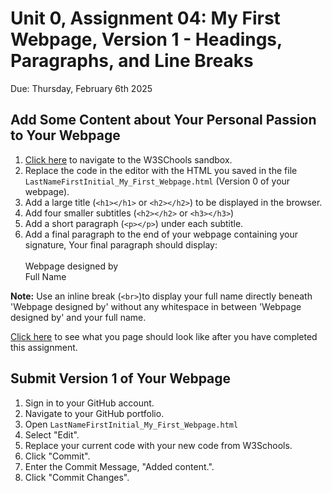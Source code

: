# Unit 0, Assignment 04: My First Webpage, Version 1 - Headings, Paragraphs, and Line Breaks
Due: Thursday, February 6th 2025

## Add Some Content about Your Personal Passion to Your Webpage

1. [Click here](https://www.w3schools.com/html/tryit.asp?filename=tryhtml_intro) to navigate to the W3SChools sandbox.
2. Replace the code in the editor with the HTML you saved in the file `LastNameFirstInitial_My_First_Webpage.html` (Version 0 of your webpage).
3. Add a large title (`<h1></h1>` or `<h2></h2>`) to be displayed in the browser.
4. Add four smaller subtitles (`<h2></h2>` or `<h3></h3>`)
5. Add a short paragraph (`<p></p>`) under each subtitle.
6. Add a final paragraph to the end of your webpage containing your signature, Your final paragraph should display:<br><br>Webpage designed by<br>Full Name

**Note:** Use an inline break (`<br>`)to display your full name directly beneath 'Webpage designed by' without any whitespace in between 'Webpage designed by' and your full name.

[Click here](https://mrjswotinsky.github.io/HTML_v1_sample.html) to see what you page should look like after you have completed this assignment.

## Submit Version 1 of Your Webpage

1. Sign in to your GitHub account.
2. Navigate to your GitHub portfolio.
3. Open `LastNameFirstInitial_My_First_Webpage.html`
4. Select "Edit".
5. Replace your current code with your new code from W3Schools.
6. Click "Commit".
7. Enter the Commit Message, "Added content.".
8. Click "Commit Changes".
